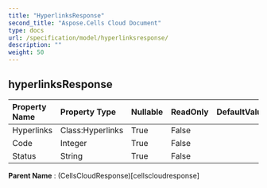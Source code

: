```yaml
---
title: "HyperlinksResponse"
second_title: "Aspose.Cells Cloud Document"
type: docs
url: /specification/model/hyperlinksresponse/
description: ""
weight: 50
---
```


## **hyperlinksResponse**

 

| Property Name | Property Type | Nullable |  ReadOnly | DefaultValue | Description | 
| :- | :- | :- |:- |  :- | :- |
| Hyperlinks | Class:Hyperlinks | True |  False |  |  |  
| Code | Integer | True |  False |  |  |  
| Status | String | True |  False |  |  |  

**Parent Name** : (CellsCloudResponse)[cellscloudresponse]

